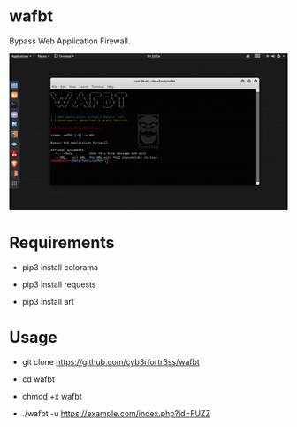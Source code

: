 # wafbt
Bypass Web Application Firewall.

<img src='image.png'>

# Requirements
- pip3 install colorama

- pip3 install requests

- pip3 install art

# Usage 
- git clone https://github.com/cyb3rfortr3ss/wafbt

- cd wafbt

- chmod +x wafbt

- ./wafbt -u https://example.com/index.php?id=FUZZ
